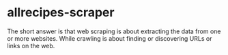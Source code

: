 # allrecipes-scraper


The short answer is that web scraping is about extracting the data from one or more websites. While crawling is about finding or discovering URLs or links on the web.
